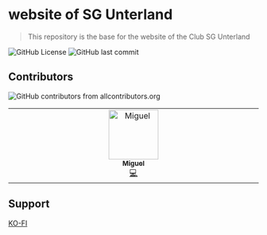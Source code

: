 # website of SG Unterland

> This repository is the base for the website of the Club SG Unterland

![GitHub License](https://img.shields.io/github/license/SG-Unterland/website?style=for-the-badge)
![GitHub last commit](https://img.shields.io/github/last-commit/SG-Unterland/website?style=for-the-badge)

## Contributors

![GitHub contributors from allcontributors.org](https://img.shields.io/github/all-contributors/SG-Unterland/website?style=for-the-badge)

<!-- ALL-CONTRIBUTORS-LIST:START - Do not remove or modify this section -->
<!-- prettier-ignore-start -->
<!-- markdownlint-disable -->
<table>
  <tbody>
    <tr>
      <td align="center" valign="top" width="14.28%"><a href="https://github.com/miggi92"><img src="https://avatars.githubusercontent.com/u/9019692?v=4?s=100" width="100px;" alt="Miguel"/><br /><sub><b>Miguel</b></sub></a><br /><a href="#code-miggi92" title="Code">💻</a></td>
    </tr>
  </tbody>
</table>

<!-- markdownlint-restore -->
<!-- prettier-ignore-end -->

<!-- ALL-CONTRIBUTORS-LIST:END -->

## Support

[KO-FI](https://ko-fi.com/mgm12)
